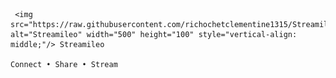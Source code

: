      <img src="https://raw.githubusercontent.com/richochetclementine1315/Streamileo/main/logo.svg" alt="Streamileo" width="500" height="100" style="vertical-align: middle;"/> Streamileo
                                                                                                                                   Connect • Share • Stream
